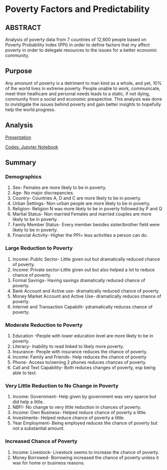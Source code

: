 # Poverty Factors and Predictability

## ABSTRACT

Analysis of poverty data from 7 countries of 12,600 people based on Poverty Probability Index (PPI) in order to define factors that my affect poverty in order to delegate resources to the issues for a better economic community. 

## Purpose 

Any amonunt of poverty is a detriment to man kind as a whole, and yet, 10% of the world lives in extreme poverty. People unable to work, communicate, meet their healhcare and personal needs leads to a static, if not dying, community from a social and economic prespective.  This analysis was done to invistigate the issues behind poverty and gain better insights to hopefully help the world progress. 

## Analysis 

<a href="https://github.com/Kishp92/Poverty-Factors-and-Predictability/blob/d7162b3863f7e0178107ca4f246a81e5bb0cb7ee/Poverty%20Analysis%20MASTER%20PDF.pdf">Presentation</a>

<a href="https://github.com/Kishp92/Poverty-Factors-and-Predictability/blob/d7162b3863f7e0178107ca4f246a81e5bb0cb7ee/Poverty%20Master.ipynb">Codes: Jupyter Notebook</a>

## Summary

### Demographics 

1. Sex- Females are more likely to be in poverty.
2. Age- No major discrepancies.
3. Country- Countries A, D and C are more likely to be in poverty.
4. Urban Settings- Non-urban people are more likely to be in poverty.
5. Religion- Religion N was more likely to be in poverty followed by P and Q
6. Marital Status- Non married Females and married couples are more likely to be in poverty.
7. Family Member Status- Every member besides sister/brother field were likely to be in poverty.
8. Financial Activity- Higher the PPI= less activities a person can do.

### Large Reduction to Poverty

1. Income: Public Sector- Little given out but dramatically reduced chance of poverty.
2. Income: Private sector-Little given out but also helped a lot to reduce chance of poverty.
3. Formal Savings- Having savings dramatically reduced chance of poverty.
4. Bank Account and Active use- dramatically reduced chance of poverty.
5. Money Market Account and Active Use- dramatically reduces chance of poverty.
6. Internet and Transaction Capabilit- ydramatically reduces chance of poverty.

### Moderate Reduction to Poverty

1. Education -People with lower education level are more likely to be in poverty.
2. Literacy- Inability to read linked to likely more poverty.
3. Insurance- People with insurance reduces the chance of poverty.
4. Income: Family and Friends- Help reduces the chance of poverty
5. Phone- Access to/owning 2 phones reduces chances of poverty.
6. Call and Text Capability- Both reduces changes of poverty, esp being able to text.

### Very Little Reduction to No Change in Poverty

1. Income: Government- Help given by government was very sparce but did help a little.
2. NBFI- No change to very little reduction in chances of poverty.
3. Income: Own Business- Helped reduce chance of poverty a little.
4. Investments- Helped reduce chance of poverty a little.
5. Year Employment- Being employed reduces the chance of poverty but not a substantial amount.

### Increased Chance of Poverty

1. Income: Livestock- Livestock seems to increase the chance of poverty.
2. Money Borrowed- Borrowing increased the chance of poverty unless it was for home or
business reasons.

